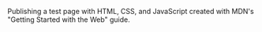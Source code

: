 Publishing a test page with HTML, CSS, and JavaScript created with MDN's "Getting Started with the Web" guide.
